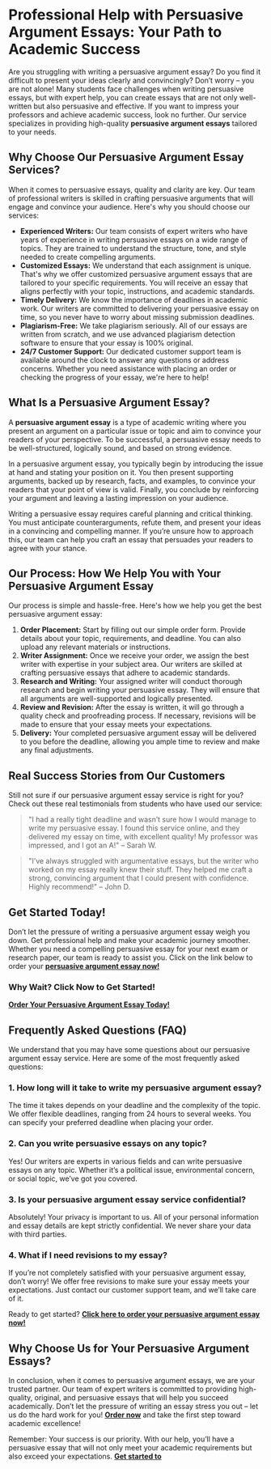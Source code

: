 # Professional Help with Persuasive Argument Essays: Your Path to Academic Success

Are you struggling with writing a persuasive argument essay? Do you find it difficult to present your ideas clearly and convincingly? Don’t worry – you are not alone! Many students face challenges when writing persuasive essays, but with expert help, you can create essays that are not only well-written but also persuasive and effective. If you want to impress your professors and achieve academic success, look no further. Our service specializes in providing high-quality **persuasive argument essays** tailored to your needs.

## Why Choose Our Persuasive Argument Essay Services?

When it comes to persuasive essays, quality and clarity are key. Our team of professional writers is skilled in crafting persuasive arguments that will engage and convince your audience. Here's why you should choose our services:

- **Experienced Writers:** Our team consists of expert writers who have years of experience in writing persuasive essays on a wide range of topics. They are trained to understand the structure, tone, and style needed to create compelling arguments.
- **Customized Essays:** We understand that each assignment is unique. That's why we offer customized persuasive argument essays that are tailored to your specific requirements. You will receive an essay that aligns perfectly with your topic, instructions, and academic standards.
- **Timely Delivery:** We know the importance of deadlines in academic work. Our writers are committed to delivering your persuasive essay on time, so you never have to worry about missing submission deadlines.
- **Plagiarism-Free:** We take plagiarism seriously. All of our essays are written from scratch, and we use advanced plagiarism detection software to ensure that your essay is 100% original.
- **24/7 Customer Support:** Our dedicated customer support team is available around the clock to answer any questions or address concerns. Whether you need assistance with placing an order or checking the progress of your essay, we're here to help!

## What Is a Persuasive Argument Essay?

A **persuasive argument essay** is a type of academic writing where you present an argument on a particular issue or topic and aim to convince your readers of your perspective. To be successful, a persuasive essay needs to be well-structured, logically sound, and based on strong evidence.

In a persuasive argument essay, you typically begin by introducing the issue at hand and stating your position on it. You then present supporting arguments, backed up by research, facts, and examples, to convince your readers that your point of view is valid. Finally, you conclude by reinforcing your argument and leaving a lasting impression on your audience.

Writing a persuasive essay requires careful planning and critical thinking. You must anticipate counterarguments, refute them, and present your ideas in a convincing and compelling manner. If you’re unsure how to approach this, our team can help you craft an essay that persuades your readers to agree with your stance.

## Our Process: How We Help You with Your Persuasive Argument Essay

Our process is simple and hassle-free. Here's how we help you get the best persuasive argument essay:

1. **Order Placement:** Start by filling out our simple order form. Provide details about your topic, requirements, and deadline. You can also upload any relevant materials or instructions.
2. **Writer Assignment:** Once we receive your order, we assign the best writer with expertise in your subject area. Our writers are skilled at crafting persuasive essays that adhere to academic standards.
3. **Research and Writing:** Your assigned writer will conduct thorough research and begin writing your persuasive essay. They will ensure that all arguments are well-supported and logically presented.
4. **Review and Revision:** After the essay is written, it will go through a quality check and proofreading process. If necessary, revisions will be made to ensure that your essay meets your expectations.
5. **Delivery:** Your completed persuasive argument essay will be delivered to you before the deadline, allowing you ample time to review and make any final adjustments.

## Real Success Stories from Our Customers

Still not sure if our persuasive argument essay service is right for you? Check out these real testimonials from students who have used our service:

> "I had a really tight deadline and wasn’t sure how I would manage to write my persuasive essay. I found this service online, and they delivered my essay on time, with excellent quality! My professor was impressed, and I got an A!" – Sarah W.

> "I’ve always struggled with argumentative essays, but the writer who worked on my essay really knew their stuff. They helped me craft a strong, convincing argument that I could present with confidence. Highly recommend!" – John D.

## Get Started Today!

Don’t let the pressure of writing a persuasive argument essay weigh you down. Get professional help and make your academic journey smoother. Whether you need a compelling persuasive essay for your next exam or research paper, our team is ready to assist you. Click on the link below to order your [**persuasive argument essay now!**](https://tinyurl.com/topessay?keyword=persuasive+argument+essays)

### Why Wait? Click Now to Get Started!

[**Order Your Persuasive Argument Essay Today!**](https://tinyurl.com/topessay?keyword=persuasive+argument+essays)

## Frequently Asked Questions (FAQ)

We understand that you may have some questions about our persuasive argument essay service. Here are some of the most frequently asked questions:

### 1. How long will it take to write my persuasive argument essay?

The time it takes depends on your deadline and the complexity of the topic. We offer flexible deadlines, ranging from 24 hours to several weeks. You can specify your preferred deadline when placing your order.

### 2. Can you write persuasive essays on any topic?

Yes! Our writers are experts in various fields and can write persuasive essays on any topic. Whether it’s a political issue, environmental concern, or social topic, we’ve got you covered.

### 3. Is your persuasive argument essay service confidential?

Absolutely! Your privacy is important to us. All of your personal information and essay details are kept strictly confidential. We never share your data with third parties.

### 4. What if I need revisions to my essay?

If you’re not completely satisfied with your persuasive argument essay, don’t worry! We offer free revisions to make sure your essay meets your expectations. Just contact our customer support team, and we’ll take care of it.

Ready to get started? [**Click here to order your persuasive argument essay now!**](https://tinyurl.com/topessay?keyword=persuasive+argument+essays)

## Why Choose Us for Your Persuasive Argument Essays?

In conclusion, when it comes to persuasive argument essays, we are your trusted partner. Our team of expert writers is committed to providing high-quality, original, and persuasive essays that will help you succeed academically. Don’t let the pressure of writing an essay stress you out – let us do the hard work for you! [**Order now**](https://tinyurl.com/topessay?keyword=persuasive+argument+essays) and take the first step toward academic excellence!

Remember: Your success is our priority. With our help, you’ll have a persuasive essay that will not only meet your academic requirements but also exceed your expectations. [**Get started to**](https://tinyurl.com/topessay?keyword=persuasive+argument+essays)
